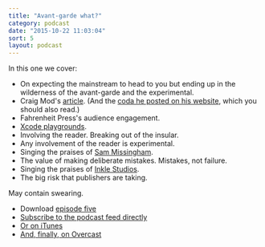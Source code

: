 ```yaml
---
title: "Avant-garde what?"
category: podcast
date: "2015-10-22 11:03:04"
sort: 5
layout: podcast
---
```


In this one we cover:

* On expecting the mainstream to head to you but ending up in the wilderness of the avant-garde and the experimental.
* Craig Mod's [article](http://aeon.co/magazine/technology/why-have-digital-books-stopped-evolving/). (And the [coda he posted on his website](http://craigmod.com/sputnik/as_we_may_read/), which you should also read.)
* Fahrenheit Press's audience engagement.
* [Xcode playgrounds](https://developer.apple.com/library/ios/recipes/Playground_Help/Chapters/AboutPlaygrounds.html).
* Involving the reader. Breaking out of the insular.
* Any involvement of the reader is experimental.
* Singing the praises of [Sam Missingham](https://twitter.com/samatlounge).
* The value of making deliberate mistakes. Mistakes, not failure.
* Singing the praises of [Inkle Studios](http://www.inklestudios.com).
* The big risk that publishers are taking.

May contain swearing.

* Download <a href="http://thisisnotabook.baldurbjarnason.com/podcast/thisisnotthefutureofthebook-episode05.mp3" target="_blank">episode five</a>
* [Subscribe to the podcast feed directly](http://feedpress.me/thissnotthefutureofthebook)
* [Or on iTunes](https://itunes.apple.com/gb/podcast/this-is-not-future-book/id1038121104)
* <a href="https://overcast.fm/itunes1038121104/this-is-not-the-future-of-the-book">And, finally, on Overcast</a>

